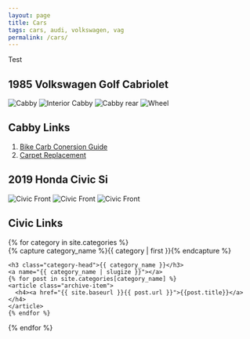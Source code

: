 ```yaml
---
layout: page
title: Cars
tags: cars, audi, volkswagen, vag
permalink: /cars/
---
```

Test

## 1985 Volkswagen Golf Cabriolet
![Cabby](https://sudoyashi.github.io/Joshis-Garage/assets/img/driveway1.jpg)
![Interior Cabby](https://sudoyashi.github.io/Joshis-Garage/assets/img/cabbyinterior-1.jpg)
![Cabby rear](https://sudoyashi.github.io/Joshis-Garage/assets/img/cabby-rear-1.jpg)
![Wheel](https://sudoyashi.github.io/Joshis-Garage/assets/img/cabby-gallery-7.jpg)

## Cabby Links

1. [Bike Carb Conersion Guide](https://sudoyashi.github.io/Joshis-Garage/carbconversion)
2. [Carpet Replacement](https://sudoyashi.github.io/Joshis-Garage/carpet)

## 2019 Honda Civic Si

![Civic Front](https://sudoyashi.github.io/Joshis-Garage/assets/img/pages/cars/civic-full.jpg)
![Civic Front](https://sudoyashi.github.io/Joshis-Garage/assets/img/pages/cars/civic-rear.jpg)
![Civic Front](https://sudoyashi.github.io/Joshis-Garage/assets/img/pages/cars/civic-side.jpg)

## Civic Links


<div id="car-archives">
{% for category in site.categories %}
  <div class="car-archive-group">
    {% capture category_name %}{{ category | first }}{% endcapture %}
    <div id="#{{ category_name | slugize }}"></div>
    <p></p>

    <h3 class="category-head">{{ category_name }}</h3>
    <a name="{{ category_name | slugize }}"></a>
    {% for post in site.categories[category_name] %}
    <article class="archive-item">
      <h4><a href="{{ site.baseurl }}{{ post.url }}">{{post.title}}</a></h4>
    </article>
    {% endfor %}
  </div>
{% endfor %}
</div>

